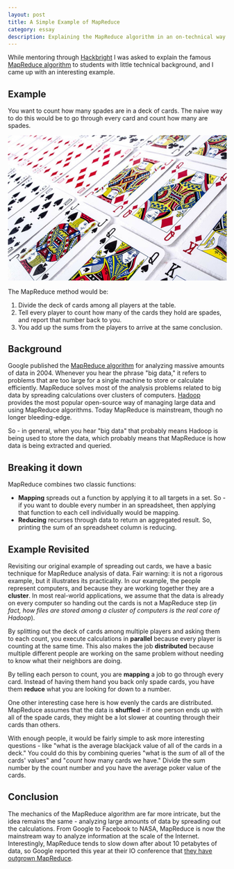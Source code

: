 ```yaml
---
layout: post
title: A Simple Example of MapReduce
category: essay
description: Explaining the MapReduce algorithm in an on-technical way.
---
```


While mentoring through [Hackbright](http://hackbrightacademy.com) I was asked to explain the famous [MapReduce algorithm](https://en.wikipedia.org/wiki/MapReduce) to students with little technical background, and I came up with an interesting example. 

## Example

You want to count how many spades are in a deck of cards. The naive way to do this would be to go through every card and count how many are spades. 

<img src="/images/cards.jpg" alt="Playing cards"/>

The MapReduce method would be:

1. Divide the deck of cards among all players at the table.
2. Tell every player to count how many of the cards they hold are spades, and report that number back to you.
3. You add up the sums from the players to arrive at the same conclusion.

## Background

Google published the [MapReduce algorithm](http://research.google.com/archive/mapreduce.html) for analyzing massive amounts of data in 2004. Whenever you hear the phrase "big data," it refers to problems that are too large for a single machine to store or calculate efficiently. MapReduce solves most of the analysis problems related to big data by spreading calculations over clusters of computers. [Hadoop](https://en.wikipedia.org/wiki/Apache_Hadoop) provides the most popular open-source way of managing large data and using MapReduce algorithms. Today MapReduce is mainstream, though no longer bleeding-edge.

So - in general, when you hear "big data" that probably means Hadoop is being used to store the data, which probably means that MapReduce is how data is being extracted and queried. 

## Breaking it down

MapReduce combines two classic functions:

* **Mapping** spreads out a function by applying it to all targets in a set. So - if you want to double every number in an spreadsheet, then applying that function to each cell individually would be mapping.
* **Reducing** recurses through data to return an aggregated result. So, printing the sum of an spreadsheet column is reducing.


## Example Revisited

Revisiting our original example of spreading out cards, we have a basic technique for MapReduce analysis of data. Fair warning: it is not a rigorous example, but it illustrates its practicality. In our example, the people represent computers, and because they are working together they are a **cluster**. In most real-world applications, we assume that the data is already on every computer so handing out the cards is not a MapReduce step (*in fact, how files are stored among a cluster of computers is the real core of Hadoop*).

By splitting out the deck of cards among multiple players and asking them to each count, you execute calculations in **parallel** because every player is counting at the same time. This also makes the job **distributed** because multiple different people are working on the same problem without needing to know what their neighbors are doing.

By telling each person to count, you are **mapping** a job to go through every card. Instead of having them hand you back only spade cards, you have them **reduce** what you are looking for down to a number. 

One other interesting case here is how evenly the cards are distributed. MapReduce assumes that the data is **shuffled** - if one person ends up with all of the spade cards, they might be a lot slower at counting through their cards than others.

With enough people, it would be fairly simple to ask more interesting questions - like "what is the average blackjack value of all of the cards in a deck." You could do this by combining queries "what is the *sum* of all of the cards' values" and "*count* how many cards we have." Divide the sum number by the count number and you have the average poker value of the cards.

## Conclusion

The mechanics of the MapReduce algorithm are far more intricate, but the idea remains the same - analyzing large amounts of data by spreading out the calculations. From Google to Facebook to NASA, MapReduce is now the mainstream way to analyze information at the scale of the Internet. Interestingly, MapReduce tends to slow down after about 10 petabytes of data, so Google reported this year at their IO conference that [they have outgrown MapReduce](http://java.dzone.com/articles/google-io-dumping-mapreduce).
